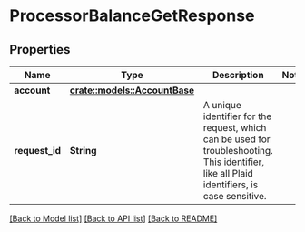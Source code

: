 # ProcessorBalanceGetResponse

## Properties

Name | Type | Description | Notes
------------ | ------------- | ------------- | -------------
**account** | [**crate::models::AccountBase**](AccountBase.md) |  | 
**request_id** | **String** | A unique identifier for the request, which can be used for troubleshooting. This identifier, like all Plaid identifiers, is case sensitive. | 

[[Back to Model list]](../README.md#documentation-for-models) [[Back to API list]](../README.md#documentation-for-api-endpoints) [[Back to README]](../README.md)


